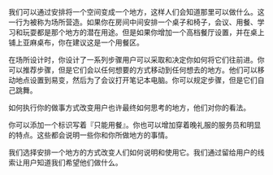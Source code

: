 我们可以通过安排将一个空间变成一个地方，这样人们会知道那里可以做什么。这一行为被称为场所营造。如果你在房间中间安排一个桌子和椅子，会议、用餐、学习和玩耍都是那个地方的潜在用途。但是如果你增加一个高档餐厅设置，并在桌上铺上亚麻桌布，你在建议这是一个用餐区。

在场所设计时，你设计了一系列步骤用户可以采取和决定你如何将它们往前进。你可以推荐步骤，但是它们会以任何想要的方式移动到任何想去的地方。他们可以移动地点设置到易变，然后为了会议打开笔记本电脑。你可以规定步骤，但是它们自己跳舞。

如何执行你的做事方式改变用户也许最终如何思考的地方，他们对你的看法。

你可以添加一个标识写着『只能用餐』。你也可以增加穿着晚礼服的服务员和明显的特点。这些都会说明一些你和你所做地方的事情。

我们选择安排一个地方的方式改变人们如何说明和使用它。我们通过留给用户的线索让用户知道我们希望他们做什么。

